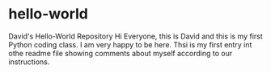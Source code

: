 # hello-world
David's Hello-World Repository
Hi Everyone, this is David and this is my first Python coding class. I am very happy to be here. Thsi is my first entry int othe readme file showing comments about myself according to our instructions.
